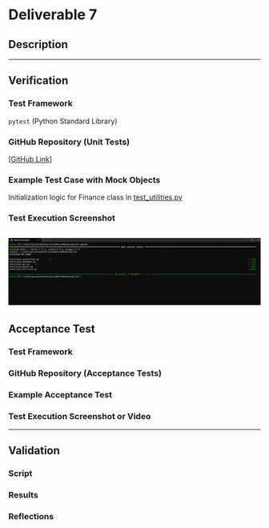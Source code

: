 # Deliverable 7

## Description

---

## Verification

### Test Framework  
`pytest` (Python Standard Library)

### GitHub Repository (Unit Tests)  
\[[GitHub Link](https://github.com/sesartrumpet/cs386-pennypilot/tree/main/tests/backend)\]

### Example Test Case with Mock Objects  
Initialization logic for Finance class in [test_utilities.py](https://github.com/sesartrumpet/cs386-pennypilot/blob/main/tests/backend)

### Test Execution Screenshot  
![Test Pass Success](Deliverable7_images/tests_passed.png)
---

## Acceptance Test

### Test Framework

### GitHub Repository (Acceptance Tests)

### Example Acceptance Test

### Test Execution Screenshot or Video

---

## Validation

### Script

### Results

### Reflections